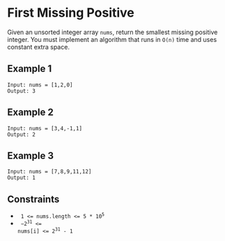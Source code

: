 # First Missing Positive

Given an unsorted integer array <code>nums</code>, return the smallest missing positive integer.
You must implement an algorithm that runs in <code>O(n)</code> time and uses constant extra space.

## Example 1

    Input: nums = [1,2,0]
    Output: 3

## Example 2

    Input: nums = [3,4,-1,1]
    Output: 2

## Example 3

    Input: nums = [7,8,9,11,12]
    Output: 1

## Constraints

- <code> 1 <= nums.length <= 5 * $10^5$ </code>
- <code> $-2^{31}$ <= nums[i] <= $2^{31}$ - 1 </code>
